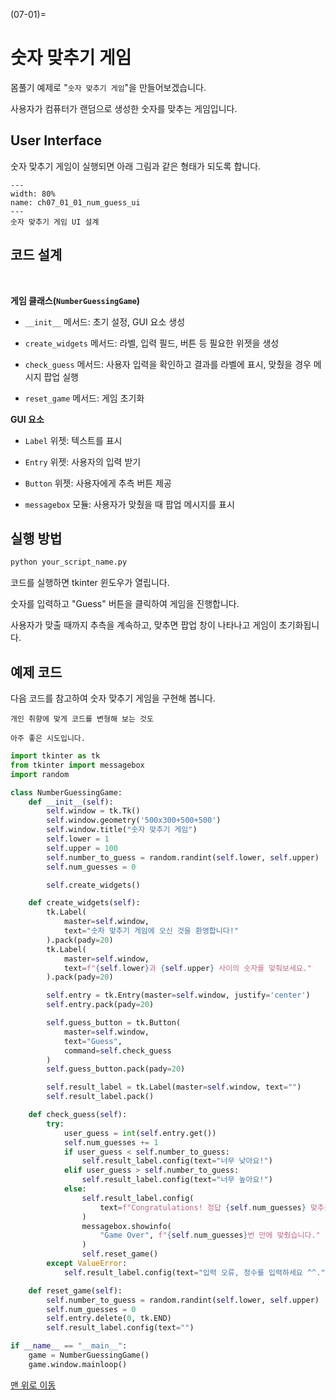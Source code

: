 (07-01)=
# 숫자 맞추기 게임

몸풀기 예제로 "`숫자 맞추기 게임`"을 만들어보겠습니다.

사용자가 컴퓨터가 랜덤으로 생성한 숫자를 맞추는 게임입니다.


## User Interface

숫자 맞추기 게임이 실행되면 아래 그림과 같은 형태가 되도록 합니다.

```{figure} ../imgs/chap_07/ch07_01_01_num_guess_ui.png
---
width: 80%
name: ch07_01_01_num_guess_ui
---
숫자 맞추기 게임 UI 설계
```

## 코드 설계

<br />

**게임 클래스(`NumberGuessingGame`)**

- `__init__` 메서드: 초기 설정, GUI 요소 생성

- `create_widgets` 메서드: 라벨, 입력 필드, 버튼 등 필요한 위젯을 생성

- `check_guess` 메서드: 사용자 입력을 확인하고 결과를 라벨에 표시, 맞췄을 경우 메시지 팝업 실행

- `reset_game` 메서드: 게임 초기화


**GUI 요소**

- `Label` 위젯: 텍스트를 표시

- `Entry` 위젯: 사용자의 입력 받기

- `Button` 위젯: 사용자에게 추측 버튼 제공

- `messagebox` 모듈: 사용자가 맞췄을 때 팝업 메시지를 표시


## 실행 방법

```bash
python your_script_name.py
```

코드를 실행하면 tkinter 윈도우가 열립니다.

숫자를 입력하고 "Guess" 버튼을 클릭하여 게임을 진행합니다.

사용자가 맞출 때까지 추측을 계속하고, 맞추면 팝업 창이 나타나고 게임이 초기화됩니다.



##  예제 코드

다음 코드를 참고하여 숫자 맞추기 게임을 구현해 봅니다.

```{note}
개인 취향에 맞게 코드를 변형해 보는 것도

아주 좋은 시도입니다.
```

```python
import tkinter as tk
from tkinter import messagebox
import random

class NumberGuessingGame:
    def __init__(self):
        self.window = tk.Tk()
        self.window.geometry('500x300+500+500')
        self.window.title("숫자 맞추기 게임")
        self.lower = 1
        self.upper = 100
        self.number_to_guess = random.randint(self.lower, self.upper)
        self.num_guesses = 0

        self.create_widgets()

    def create_widgets(self):
        tk.Label(
            master=self.window,
            text="숫자 맞추기 게임에 오신 것을 환영합니다!"
        ).pack(pady=20)
        tk.Label(
            master=self.window,
            text=f"{self.lower}과 {self.upper} 사이의 숫자를 맞춰보세요."
        ).pack(pady=20)

        self.entry = tk.Entry(master=self.window, justify='center')
        self.entry.pack(pady=20)

        self.guess_button = tk.Button(
            master=self.window,
            text="Guess",
            command=self.check_guess
        )
        self.guess_button.pack(pady=20)

        self.result_label = tk.Label(master=self.window, text="")
        self.result_label.pack()

    def check_guess(self):
        try:
            user_guess = int(self.entry.get())
            self.num_guesses += 1
            if user_guess < self.number_to_guess:
                self.result_label.config(text="너무 낮아요!")
            elif user_guess > self.number_to_guess:
                self.result_label.config(text="너무 높아요!")
            else:
                self.result_label.config(
                    text=f"Congratulations! 정답 {self.num_guesses} 맞추셨습니다."
                )
                messagebox.showinfo(
                    "Game Over", f"{self.num_guesses}번 만에 맞췄습니다."
                )
                self.reset_game()
        except ValueError:
            self.result_label.config(text="입력 오류, 정수를 입력하세요 ^^.")

    def reset_game(self):
        self.number_to_guess = random.randint(self.lower, self.upper)
        self.num_guesses = 0
        self.entry.delete(0, tk.END)
        self.result_label.config(text="")

if __name__ == "__main__":
    game = NumberGuessingGame()
    game.window.mainloop()
```

[맨 위로 이동](07-01)